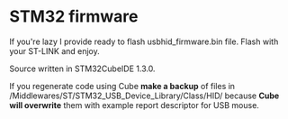 # STM32 firmware

If you're lazy I provide ready to flash usbhid_firmware.bin file. Flash with your ST-LINK and enjoy.

Source written in STM32CubeIDE 1.3.0.

If you regenerate code using Cube **make a backup** of files in /Middlewares/ST/STM32_USB_Device_Library/Class/HID/
because **Cube will overwrite** them with example report descriptor for USB mouse. 
